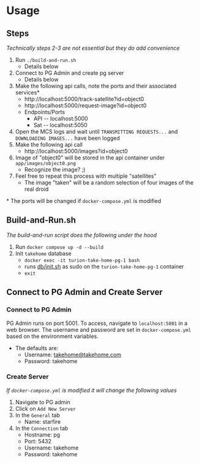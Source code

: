# Usage

## Steps

*Technically steps 2-3 are not essential but they do add convenience*

1. Run `./build-and-run.sh`
    - Details below
1. Connect to PG Admin and create pg server
    - Details below
1. Make the following api calls, note the ports and their associated services*
    - http://localhost:5000/track-satellite?id=object0
    - http://localhost:5000/request-image?id=object0
    - Endpoints/Ports
      - API -- localhost:5000
      - Sat -- localhost:5050
1. Open the MCS logs and wait until `TRANSMITTING REQUESTS...` and `DOWNLOADING IMAGES...` have been logged
1. Make the following api call
    - http://localhost:5000/images?id=object0
1. Image of "object0" will be stored in the api container under `app/images/object0.png` 
    - Recognize the image? ;)
1. Feel free to repeat this process with multiple "satellites"
    - The image "taken" will be a random selection of four images of the real droid

\* The ports will be changed if `docker-compose.yml` is modified

## Build-and-Run.sh

*The build-and-run script does the following under the hood*  

1. Run `docker compose up -d --build`
2. Init `takehome` database
    - `docker exec -it turion-take-home-pg-1 bash`
    - runs [db/init.sh](../db/init.sh) as sudo on the `turion-take-home-pg-1` container
    - `exit`

## Connect to PG Admin and Create Server

### Connect to PG Admin

PG Admin runs on port 5001. To access, navigate to `localhost:5001` in a web browser. The username and password are set in `docker-compose.yml` based on the environment variables.  

- The defaults are:
    - Username: takehome@takehome.com
    - Password: takehome

### Create Server

*If `docker-compose.yml` is modified it will change the following values*

1. Navigate to PG admin
1. Click on `Add New Server`
1. In the `General` tab
    - Name: starfire
1. In the `Connection` tab
    - Hostname: pg
    - Port: 5432
    - Username: takehome
    - Password: takehome

